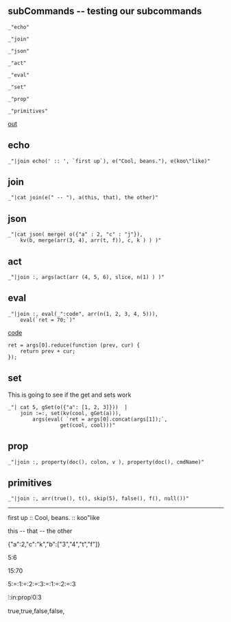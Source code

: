 subCommands -- testing our subcommands
---

    _"echo"

    _"join"

    _"json"

    _"act"

    _"eval"

    _"set"

    _"prop"

    _"primitives"

[out](# "save:")


## echo

    _"|join echo(' :: ', `first up`), e("Cool, beans."), e(koo\"like)"

## join

    _"|cat join(e(" -- "), a(this, that), the other)"

## json

    _"|cat json( merge( o({"a" : 2, "c" : "j"}), 
        kv(b, merge(arr(3, 4), arr(t, f)), c, k ) ) )"

## act

    _"|join :, args(act(arr (4, 5, 6), slice, n(1) ) )"

## eval

    _"|join :, eval(_":code", arr(n(1, 2, 3, 4, 5))), 
        eval(`ret = 70;`)"



[code]()

    ret = args[0].reduce(function (prev, cur) {
        return prev + cur;
    });

## set

This is going to see if the get and sets work

    _"| cat 5, gSet(o({"a": [1, 2, 3]}))  |
        join :=:, set(kv(cool, gGet(a))), 
            args(eval( `ret = args[0].concat(args[1]);`,
                     get(cool, cool)))"
 
## prop

    _"|join :, property(doc(), colon, v ), property(doc(), cmdName)"

## primitives

    _"|join :, arr(true(), t(), skip(5), false(), f(), null())"

---
first up :: Cool, beans. :: koo"like

this -- that -- the other

{"a":2,"c":"k","b":["3","4","t","f"]}

5:6

15:70

5:=:1:=:2:=:3:=:1:=:2:=:3

⫶:in:prop⫶0⫶3

true,true,false,false,
